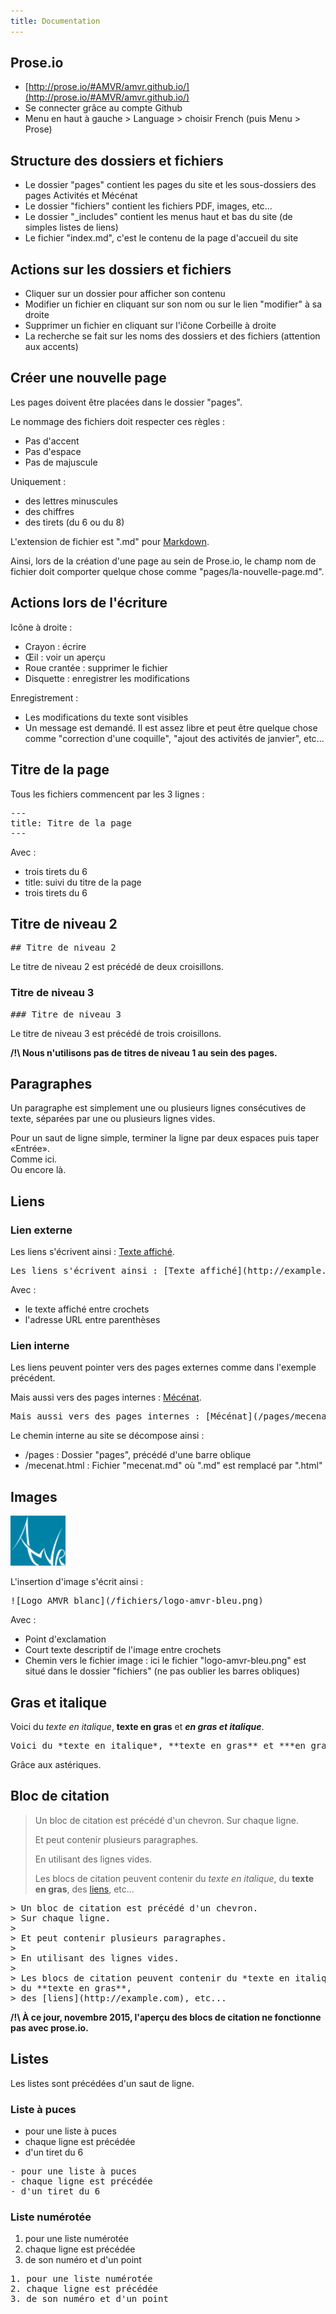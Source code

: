 ```yaml
---
title: Documentation
---
```


## Prose.io

- [http://prose.io/#AMVR/amvr.github.io/](http://prose.io/#AMVR/amvr.github.io/)
- Se connecter grâce au compte Github
- Menu en haut à gauche > Language > choisir French (puis Menu > Prose)

## Structure des dossiers et fichiers

- Le dossier "pages" contient les pages du site et les sous-dossiers des pages Activités et Mécénat
- Le dossier "fichiers" contient les fichiers PDF, images, etc...
- Le dossier "\_includes" contient les menus haut et bas du site (de simples listes de liens)
- Le fichier "index.md", c'est le contenu de la page d'accueil du site

## Actions sur les dossiers et fichiers

- Cliquer sur un dossier pour afficher son contenu
- Modifier un fichier en cliquant sur son nom ou sur le lien "modifier" à sa droite
- Supprimer un fichier en cliquant sur l'iĉone Corbeille à droite
- La recherche se fait sur les noms des dossiers et des fichiers (attention aux accents)

## Créer une nouvelle page

Les pages doivent être placées dans le dossier "pages".

Le nommage des fichiers doit respecter ces règles : 

- Pas d'accent
- Pas d'espace
- Pas de majuscule

Uniquement :

- des lettres minuscules
- des chiffres
- des tirets (du 6 ou du 8)

L'extension de fichier est ".md" pour [Markdown](https://fr.wikipedia.org/wiki/Markdown).

Ainsi, lors de la création d'une page au sein de Prose.io, le champ nom de fichier doit comporter quelque chose comme "pages/la-nouvelle-page.md".

## Actions lors de l'écriture

Icône à droite :

- Crayon : écrire
- Œil : voir un aperçu
- Roue crantée : supprimer le fichier
- Disquette : enregistrer les modifications

Enregistrement :

- Les modifications du texte sont visibles
- Un message est demandé. Il est assez libre et peut être quelque chose comme "correction d'une coquille", "ajout des activités de janvier", etc...

## Titre de la page

Tous les fichiers commencent par les 3 lignes :

<pre>
---
title: Titre de la page
---
</pre>

Avec :

- trois tirets du 6
- title: suivi du titre de la page
- trois tirets du 6

## Titre de niveau 2

<pre>
## Titre de niveau 2
</pre>

Le titre de niveau 2 est précédé de deux croisillons.

### Titre de niveau 3

<pre>
### Titre de niveau 3
</pre>

Le titre de niveau 3 est précédé de trois croisillons.

**/!\ Nous n'utilisons pas de titres de niveau 1 au sein des pages.**

## Paragraphes

Un paragraphe est simplement une ou plusieurs lignes consécutives de texte, séparées par une ou plusieurs lignes vides.

Pour un saut de ligne simple, terminer la ligne par deux espaces puis taper «Entrée».  
Comme ici.  
Ou encore là.

## Liens

### Lien externe

Les liens s'écrivent ainsi : [Texte affiché](http://example.com).

<pre>
Les liens s'écrivent ainsi : [Texte affiché](http://example.com).
</pre>

Avec :

- le texte affiché entre crochets
- l'adresse URL entre parenthèses

### Lien interne

Les liens peuvent pointer vers des pages externes comme dans l'exemple précédent.

Mais aussi vers des pages internes : [Mécénat](/pages/mecenat.html).

<pre>
Mais aussi vers des pages internes : [Mécénat](/pages/mecenat.html).
</pre>

Le chemin interne au site se décompose ainsi :

- /pages : Dossier "pages", précédé d'une barre oblique
- /mecenat.html : Fichier "mecenat.md" où ".md" est remplacé par ".html"

## Images

![Logo AMVR blanc](/fichiers/logo-amvr-bleu.png)

L'insertion d'image s'écrit ainsi :

<pre>
![Logo AMVR blanc](/fichiers/logo-amvr-bleu.png)
</pre>

Avec :

- Point d'exclamation
- Court texte descriptif de l'image entre crochets
- Chemin vers le fichier image : ici le fichier "logo-amvr-bleu.png" est situé dans le dossier "fichiers" (ne pas oublier les barres obliques)

## Gras et italique

Voici du *texte en italique*, **texte en gras** et ***en gras et italique***.

<pre>
Voici du *texte en italique*, **texte en gras** et ***en gras et italique***.
</pre>

Grâce aux astériques.

## Bloc de citation

> Un bloc de citation est précédé d'un chevron.
> Sur chaque ligne.
>
> Et peut contenir plusieurs paragraphes.
>
> En utilisant des lignes vides.
>
> Les blocs de citation peuvent contenir du *texte en italique*, 
> du **texte en gras**, 
> des [liens](http://example.com), etc...

<pre>
> Un bloc de citation est précédé d'un chevron.
> Sur chaque ligne.
>
> Et peut contenir plusieurs paragraphes.
>
> En utilisant des lignes vides.
>
> Les blocs de citation peuvent contenir du *texte en italique*, 
> du **texte en gras**, 
> des [liens](http://example.com), etc...
</pre>

**/!\ À ce jour, novembre 2015, l'aperçu des blocs de citation ne fonctionne pas avec prose.io.**

## Listes

Les listes sont précédées d'un saut de ligne.

### Liste à puces

- pour une liste à puces
- chaque ligne est précédée
- d'un tiret du 6

<pre>
- pour une liste à puces
- chaque ligne est précédée
- d'un tiret du 6
</pre>

### Liste numérotée

1. pour une liste numérotée
2. chaque ligne est précédée
3. de son numéro et d'un point


<pre>
1. pour une liste numérotée
2. chaque ligne est précédée
3. de son numéro et d'un point
</pre>